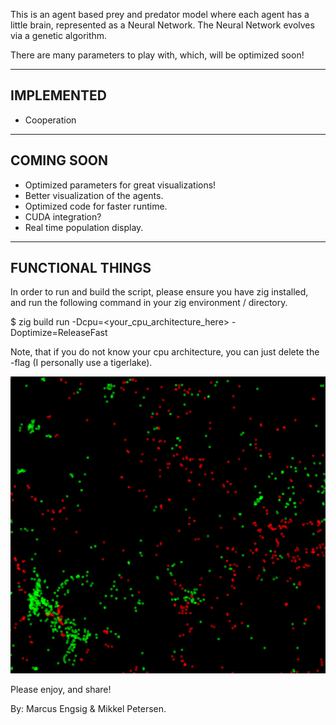 This is an agent based prey and predator model where each agent has a little brain, represented as a Neural Network. The Neural Network evolves via a genetic algorithm.

There are many parameters to play with, which, will be optimized soon!

-------------------------------
IMPLEMENTED
-------------------------------
- Cooperation

-------------------------------
COMING SOON 
-------------------------------
- Optimized parameters for great visualizations!
- Better visualization of the agents.
- Optimized code for faster runtime.
- CUDA integration?
- Real time population display.


------------------------------
FUNCTIONAL THINGS
------------------------------
In order to run and build the script, please ensure you have zig installed, and run the following command in your zig environment / directory.

$ zig build run -Dcpu=<your_cpu_architecture_here> -Doptimize=ReleaseFast

Note, that if you do not know your cpu architecture, you can just delete the -flag (I personally use a tigerlake).

![Model](https://github.com/mengsig/PreyNPredators/blob/main/picture.png?raw=true)

Please enjoy, and share!

By: Marcus Engsig & Mikkel Petersen.
